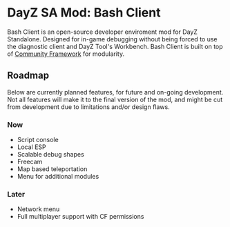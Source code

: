 # DayZ SA Mod: Bash Client
Bash Client is an open-source developer enviroment mod for DayZ Standalone. Designed for in-game debugging without being forced to use the diagnostic client and DayZ Tool's Workbench. Bash Client is built on top of [Community Framework](https://github.com/Jacob-Mango/DayZ-Community-Framework) for modularity.

## Roadmap
Below are currently planned features, for future and on-going development. Not all features will make it to the final version of the mod, and might be cut from development due to limitations and/or design flaws.

### Now
- Script console
- Local ESP
- Scalable debug shapes
- Freecam
- Map based teleportation
- Menu for additional modules

### Later
- Network menu
- Full multiplayer support with CF permissions